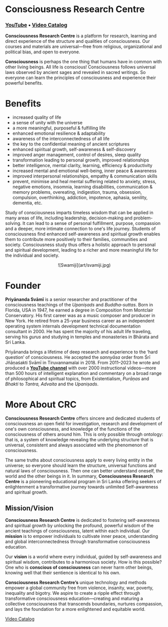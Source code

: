 # Consciousness Research Centre

### [YouTube](https://www.youtube.com/@ConsciousnessResearch) • [Video Catalog](Videos.md)

**Consciousness Research Centre** is a platform for research, learning and direct experience of the structure and qualities of consciousness. Our courses and materials are universal—free from religious, organizational and political bias, and open to everyone.

**Consciousness** is perhaps the one thing that humans have in common with other living beings. All life is conscious! Consciousness follows universal laws observed by ancient sages and revealed in sacred writings. So everyone can learn the principles of consciousness and experience their powerful benefits.

# **Benefits**

- increased quality of life
- a sense of unity with the universe
- a more meaningful, purposeful & fulfilling life
- enhanced emotional resilience & adaptability
- awareness of the interconnectedness of all life
- the key to the confidential meaning of ancient scriptures
- enhanced spiritual growth, self-awareness & self-discovery
- improved anger management, control of desires, sleep quality
- transformation leading to personal growth, improved relationships
- better intelligence, mental clarity, learning, efficiency & productivity
- increased mental and emotional well-being, inner peace & awareness
- improved interpersonal relationships, empathy & communication skills
- prevent, minimise and heal mental suffering related to anxiety, stress, negative emotions, insomnia, learning disabilities, communication & memory problems, overeating, indigestion, trauma, obsession, compulsion, overthinking, addiction, impotence, aphasia, senility, dementia, etc.

Study of consciousness imparts timeless wisdom that can be applied in many areas of life, including leadership, decision-making and problem-solving. It can lead to a sense of personal fulfillment, purpose, compassion and a deeper, more intimate connection to one's life journey. Students of consciousness find enhanced self-awareness and spiritual growth enables them to contribute more positively to their families, communities and society. Consciousness study thus offers a holistic approach to personal and spiritual development, leading to a richer and more meaningful life for the individual and society.

<div style="text-align: center;">
![Swamiji](art/svamiji.jpg)
</div>

# Founder

**Priyānanda Svāmī** is a senior researcher and practitioner of the consciousness teachings of the *Upaniṣads* and *Buddha-suttas*. Born in Florida, USA in 1947, he earned a degree in Composition from Montclair Conservatory. His first career was as a music composer and producer in New York. He retired from a 25-year business career as an independent operating system internals development technical documentation consultant in 2000. He has spent the majority of his adult life traveling, serving his *gurus* and studying in temples and monasteries in Bhārata and Sri Lanka.

Priyānanda brings a lifetime of deep research and experience to the ‘hard question’ of consciousness. He accepted the *sannyāsa* order from Śrī Jñāṇaśakti Svāmī in Tiruvannamalai in 2018. From 2011–2023 he wrote and produced a [**YouTube channel**](https://www.youtube.com/@ConsciousnessResearch) with over 2000 instructional videos—more than 500 hours of intelligent explanation and commentary on a broad range of philosophical and spiritual topics, from Existentialism, *Purāṇas* and *Bhakti* to *Tantra, Advaita* and the *Upaniṣads*. 

# More About CRC

**Consciousness Research Centre** offers sincere and dedicated students of consciousness an open field for investigation, research and development of one's own consciousness, and knowledge of the functions of the consciousness of others around him. This is only possible through ontology: that is, a system of knowledge revealing the underlying structure that is universal, consistent and always associated with the phenomenon of consciousness.

The same truths about consciousness apply to every living entity in the universe; so everyone should learn the structure, universal functions and natural laws of consciousness. Then one can better understand oneself, the world and the other beings in it. In summary, **Consciousness Research Centre** is a pioneering educational program in Sri Lanka offering seekers of enlightenment a transformative journey towards unlimited Self-awareness and spiritual growth.

## **Mission/Vision**

**Consciousness Research Centre** is dedicated to fostering self-awareness and spiritual growth by unlocking the profound, powerful wisdom of the ancient teachings of consciousness, latent within each individual. Our **mission** is to empower individuals to cultivate inner peace, understanding and global interconnectedness through transformative consciousness education.

Our **vision** is a world where every individual, guided by self-awareness and spiritual wisdom, contributes to a harmonious society. How is this possible? One who is **conscious of consciousness** can never harm other beings, knowing well that their sentience is identical to his own.

**Consciousness Research Centre’s** unique technology and methods empower a global community free from violence, insanity, war, poverty, inequality and bigotry. We aspire to create a ripple effect through transformative consciousness education—creating and maturing a collective consciousness that transcends boundaries, nurtures compassion, and lays the foundation for a more enlightened and equitable world.

[Video Catalog](Videos.md)
